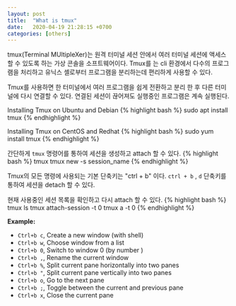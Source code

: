 ```yaml
---
layout: post
title:  "What is tmux"
date:   2020-04-19 21:28:15 +0700
categories: [others]
---
```

tmux(Terminal MUltipleXer)는 원격 터미널 세션 안에서 여러 터미널 세션에 액세스할 수 있도록 하는 가상 콘솔을 소프트웨어이다. Tmux를 는 cli 환경에서 다수의 프로그램을 처리하고 유닉스 셸로부터 프로그램을 분리하는데 편리하게 사용할 수 있다.

Tmux를 사용하면 한 터미널에서 여러 프로그램을 쉽게 전환하고 분리 한 후 다른 터미널에 다시 연결할 수 있다.
연결된 세션이 끊어져도 실행중인 프로그램은 계속 실행된다.


Installing Tmux on Ubuntu and Debian
{% highlight bash %}
sudo apt install tmux
{% endhighlight %}

Installing Tmux on CentOS and Redhat
{% highlight bash %}
sudo yum install tmux
{% endhighlight %}

간단하게 `tmux` 명령어를 통하여 세션을 생성하고 attach 할 수 있다.
{% highlight bash %}
tmux
tmux new -s session_name
{% endhighlight %}

Tmux의 모든 명령에 사용되는 기본 단축키는 "ctrl + b" 이다. 
`ctrl + b` , `d` 단축키를 통하여 세션을 detach 할 수 있다.   
 
현재 사용중인 세션 목록을 확인하고 다시 attach 할 수 있다.
{% highlight bash %}
tmux ls
tmux attach-session -t 0 
tmux a -t 0
{% endhighlight %}

**Example:**

* `Ctrl+b c`, Create a new window (with shell) 
* `Ctrl+b w`, Choose window from a list
* `Ctrl+b 0`, Switch to window 0 (by number )
* `Ctrl+b ,`, Rename the current window
* `Ctrl+b %`, Split current pane horizontally into two panes
* `Ctrl+b "`, Split current pane vertically into two panes 
* `Ctrl+b o`, Go to the next pane
* `Ctrl+b ;`, Toggle between the current and previous pane 
* `Ctrl+b x`, Close the current pane
  
[Installing]: https://github.com/tmux/tmux/wiki/Installing
[Getting-Started]: https://github.com/tmux/tmux/wiki/Getting-Started


